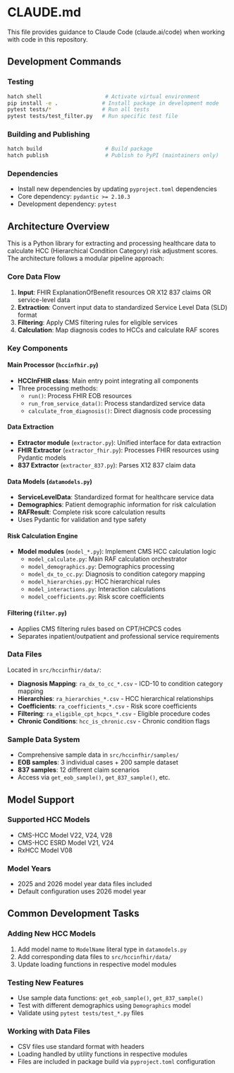 # CLAUDE.md

This file provides guidance to Claude Code (claude.ai/code) when working with code in this repository.

## Development Commands

### Testing
```bash
hatch shell                    # Activate virtual environment
pip install -e .              # Install package in development mode
pytest tests/*                # Run all tests
pytest tests/test_filter.py   # Run specific test file
```

### Building and Publishing
```bash
hatch build                    # Build package
hatch publish                  # Publish to PyPI (maintainers only)
```

### Dependencies
- Install new dependencies by updating `pyproject.toml` dependencies
- Core dependency: `pydantic >= 2.10.3`
- Development dependency: `pytest`

## Architecture Overview

This is a Python library for extracting and processing healthcare data to calculate HCC (Hierarchical Condition Category) risk adjustment scores. The architecture follows a modular pipeline approach:

### Core Data Flow
1. **Input**: FHIR ExplanationOfBenefit resources OR X12 837 claims OR service-level data
2. **Extraction**: Convert input data to standardized Service Level Data (SLD) format
3. **Filtering**: Apply CMS filtering rules for eligible services
4. **Calculation**: Map diagnosis codes to HCCs and calculate RAF scores

### Key Components

#### Main Processor (`hccinfhir.py`)
- **HCCInFHIR class**: Main entry point integrating all components
- Three processing methods:
  - `run()`: Process FHIR EOB resources
  - `run_from_service_data()`: Process standardized service data
  - `calculate_from_diagnosis()`: Direct diagnosis code processing

#### Data Extraction
- **Extractor module** (`extractor.py`): Unified interface for data extraction
- **FHIR Extractor** (`extractor_fhir.py`): Processes FHIR resources using Pydantic models
- **837 Extractor** (`extractor_837.py`): Parses X12 837 claim data

#### Data Models (`datamodels.py`)
- **ServiceLevelData**: Standardized format for healthcare service data
- **Demographics**: Patient demographic information for risk calculation
- **RAFResult**: Complete risk score calculation results
- Uses Pydantic for validation and type safety

#### Risk Calculation Engine
- **Model modules** (`model_*.py`): Implement CMS HCC calculation logic
  - `model_calculate.py`: Main RAF calculation orchestrator
  - `model_demographics.py`: Demographics processing
  - `model_dx_to_cc.py`: Diagnosis to condition category mapping
  - `model_hierarchies.py`: HCC hierarchical rules
  - `model_interactions.py`: Interaction calculations
  - `model_coefficients.py`: Risk score coefficients

#### Filtering (`filter.py`)
- Applies CMS filtering rules based on CPT/HCPCS codes
- Separates inpatient/outpatient and professional service requirements

### Data Files
Located in `src/hccinfhir/data/`:
- **Diagnosis Mapping**: `ra_dx_to_cc_*.csv` - ICD-10 to condition category mapping
- **Hierarchies**: `ra_hierarchies_*.csv` - HCC hierarchical relationships
- **Coefficients**: `ra_coefficients_*.csv` - Risk score coefficients
- **Filtering**: `ra_eligible_cpt_hcpcs_*.csv` - Eligible procedure codes
- **Chronic Conditions**: `hcc_is_chronic.csv` - Chronic condition flags

### Sample Data System
- Comprehensive sample data in `src/hccinfhir/samples/`
- **EOB samples**: 3 individual cases + 200 sample dataset
- **837 samples**: 12 different claim scenarios
- Access via `get_eob_sample()`, `get_837_sample()`, etc.

## Model Support

### Supported HCC Models
- CMS-HCC Model V22, V24, V28
- CMS-HCC ESRD Model V21, V24
- RxHCC Model V08

### Model Years
- 2025 and 2026 model year data files included
- Default configuration uses 2026 model year

## Common Development Tasks

### Adding New HCC Models
1. Add model name to `ModelName` literal type in `datamodels.py`
2. Add corresponding data files to `src/hccinfhir/data/`
3. Update loading functions in respective model modules

### Testing New Features
- Use sample data functions: `get_eob_sample()`, `get_837_sample()`
- Test with different demographics using `Demographics` model
- Validate using `pytest tests/test_*.py` files

### Working with Data Files
- CSV files use standard format with headers
- Loading handled by utility functions in respective modules
- Files are included in package build via `pyproject.toml` configuration